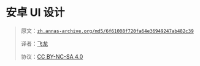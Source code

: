# 安卓 UI 设计

> 原文：[`zh.annas-archive.org/md5/6f61008f720fa64e36949247ab482c39`](https://zh.annas-archive.org/md5/6f61008f720fa64e36949247ab482c39)
> 
> 译者：[飞龙](https://github.com/wizardforcel)
> 
> 协议：[CC BY-NC-SA 4.0](http://creativecommons.org/licenses/by-nc-sa/4.0/)